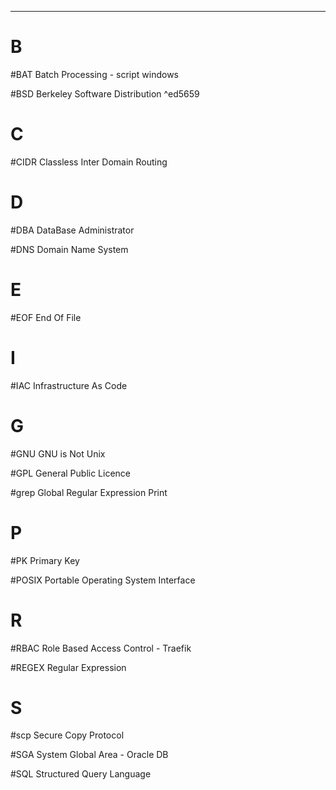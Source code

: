 ------

# B

#BAT Batch Processing - script windows

#BSD Berkeley Software Distribution ^ed5659

# C

#CIDR  Classless Inter Domain Routing

# D

#DBA DataBase Administrator

#DNS Domain Name System 

# E

#EOF End Of File

# I

#IAC Infrastructure As Code

# G

#GNU GNU is Not Unix

#GPL General Public Licence

#grep Global Regular Expression Print

# P

#PK Primary Key

#POSIX Portable Operating System Interface 

# R

#RBAC Role Based Access Control - Traefik

#REGEX Regular Expression

# S

#scp Secure Copy Protocol

#SGA System Global Area - Oracle DB

#SQL Structured Query Language

